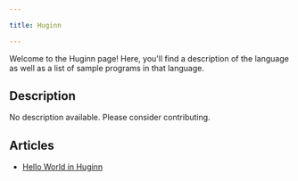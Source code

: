 ```yaml
---

title: Huginn

---
```


Welcome to the Huginn page! Here, you'll find a description of the language as well as a list of sample programs in that language.

## Description

No description available. Please consider contributing.

## Articles

- [Hello World in Huginn](https://sampleprograms.io/projects/hello-world/huginn)